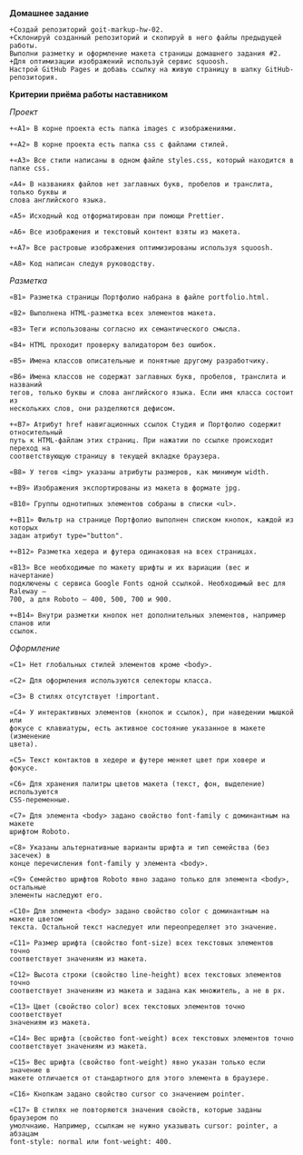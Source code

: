 **Домашнее задание**

    +Создай репозиторий goit-markup-hw-02.
    +Склонируй созданный репозиторий и скопируй в него файлы предыдущей работы.
    Выполни разметку и оформление макета страницы домашнего задания #2.
    +Для оптимизации изображений используй сервис squoosh.
    Настрой GitHub Pages и добавь ссылку на живую страницу в шапку GitHub-репозитория.

**Критерии приёма работы наставником**

_Проект_

    +«A1» В корне проекта есть папка images с изображениями.

    +«A2» В корне проекта есть папка css с файлами стилей.

    +«A3» Все стили написаны в одном файле styles.css, который находится в папке css.

    «A4» В названиях файлов нет заглавных букв, пробелов и транслита, только буквы и
    слова английского языка.

    «A5» Исходный код отформатирован при помощи Prettier.

    «A6» Все изображения и текстовый контент взяты из макета.

    +«A7» Все растровые изображения оптимизированы используя squoosh.

    «A8» Код написан следуя руководству.

_Разметка_

    «B1» Разметка страницы Портфолио набрана в файле portfolio.html.

    «B2» Выполнена HTML-разметка всех элементов макета.

    «B3» Теги использованы согласно их семантического смысла.

    «B4» HTML проходит проверку валидатором без ошибок.

    «B5» Имена классов описательные и понятные другому разработчику.

    «B6» Имена классов не содержат заглавных букв, пробелов, транслита и названий
    тегов, только буквы и слова английского языка. Если имя класса состоит из
    нескольких слов, они разделяются дефисом.

    +«B7» Атрибут href навигационных ссылок Студия и Портфолио содержит относительный
    путь к HTML-файлам этих страниц. При нажатии по ссылке происходит переход на
    соответствующую страницу в текущей вкладке браузера.

    «B8» У тегов <img> указаны атрибуты размеров, как минимум width.

    +«B9» Изображения экспортированы из макета в формате jpg.

    «B10» Группы однотипных элементов собраны в списки <ul>.

    +«B11» Фильтр на странице Портфолио выполнен списком кнопок, каждой из которых
    задан атрибут type="button".

    +«B12» Разметка хедера и футера одинаковая на всех страницах.

    «B13» Все необходимые по макету шрифты и их вариации (вес и начертание)
    подключены с сервиса Google Fonts одной ссылкой. Необходимый вес для Raleway –
    700, а для Roboto – 400, 500, 700 и 900.

    +«B14» Внутри разметки кнопок нет дополнительных элементов, например спанов или
    ссылок.

_Оформление_

    «C1» Нет глобальных стилей элементов кроме <body>.

    «C2» Для оформления используются селекторы класса.

    «C3» В стилях отсутствует !important.

    «C4» У интерактивных элементов (кнопок и ссылок), при наведении мышкой или
    фокусе с клавиатуры, есть активное состояние указанное в макете (изменение
    цвета).

    «С5» Текст контактов в хедере и футере меняет цвет при ховере и фокусе.

    «C6» Для хранения палитры цветов макета (текст, фон, выделение) используются
    CSS-переменные.

    «С7» Для элемента <body> задано свойство font-family с доминантным на макете
    шрифтом Roboto.

    «С8» Указаны альтернативные варианты шрифта и тип семейства (без засечек) в
    конце перечисления font-family у элемента <body>.

    «С9» Семейство шрифтов Roboto явно задано только для элемента <body>, остальные
    элементы наследуют его.

    «С10» Для элемента <body> задано свойство color с доминантным на макете цветом
    текста. Остальной текст наследует или переопределяет это значение.

    «С11» Размер шрифта (свойство font-size) всех текстовых элементов точно
    соответствует значениям из макета.

    «С12» Высота строки (свойство line-height) всех текстовых элементов точно
    соответствует значениям из макета и задана как множитель, а не в px.

    «С13» Цвет (свойство color) всех текстовых элементов точно соответствует
    значениям из макета.

    «С14» Вес шрифта (свойство font-weight) всех текстовых элементов точно
    соответствует значениям из макета.

    «С15» Вес шрифта (свойство font-weight) явно указан только если значение в
    макете отличается от стандартного для этого элемента в браузере.

    «С16» Кнопкам задано свойство cursor со значением pointer.

    «С17» В стилях не повторяются значения свойств, которые заданы браузером по
    умолчнаию. Например, ссылкам не нужно указывать cursor: pointer, а абзацам
    font-style: normal или font-weight: 400.
